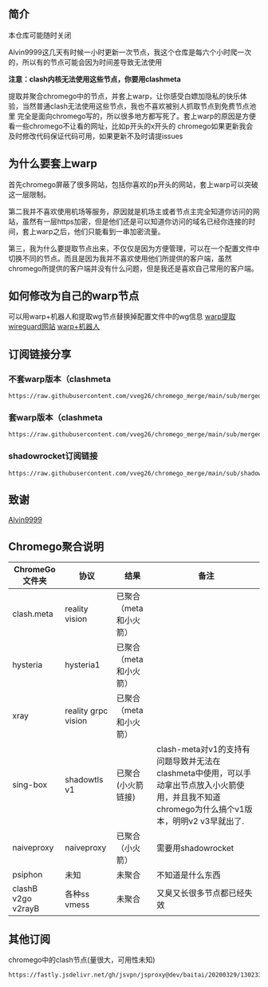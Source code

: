 ## 简介
本仓库可能随时关闭

Alvin9999这几天有时候一小时更新一次节点，我这个仓库是每六个小时爬一次的，所以有的节点可能会因为时间差导致无法使用

**注意：clash内核无法使用这些节点，你要用clashmeta**

提取并聚合chromego中的节点，并套上warp，让你感受白嫖加隐私的快乐体验，当然普通clash无法使用这些节点，我也不喜欢被别人抓取节点到免费节点池里
完全是面向chromego写的，所以很多地方都写死了。套上warp的原因是方便看一些chromego不让看的网址，比如p开头的x开头的
chromego如果更新我会及时修改代码保证代码可用，如果更新不及时请提issues
## 为什么要套上warp
首先chromego屏蔽了很多网站，包括你喜欢的p开头的网站，套上warp可以突破这一层限制。

第二我并不喜欢使用机场等服务，原因就是机场主或者节点主完全知道你访问的网站，虽然有一层https加密，但是他们还是可以知道你访问的域名已经你连接的时间，套上warp之后，他们只能看到一串加密流量。

第三，我为什么要提取节点出来，不仅仅是因为方便管理，可以在一个配置文件中切换不同的节点。而且是因为我并不喜欢使用他们所提供的客户端，虽然chromego所提供的客户端并没有什么问题，但是我还是喜欢自己常用的客户端。

## 如何修改为自己的warp节点
可以用warp+机器人和提取wg节点替换掉配置文件中的wg信息
[warp提取wireguard网站](https://replit.com/@misaka-blog/wgcf-profile-generator)
[warp+机器人](https://t.me/generatewarpplusbot)
## 订阅链接分享

### 不套warp版本（clashmeta
```
https://raw.githubusercontent.com/vveg26/chromego_merge/main/sub/merged_proxies.yaml
```
### 套warp版本（clashmeta
```
https://raw.githubusercontent.com/vveg26/chromego_merge/main/sub/merged_warp_proxies.yaml
```
### shadowrocket订阅链接
```
https://raw.githubusercontent.com/vveg26/chromego_merge/main/sub/shadowrocket_base64.txt
```

## 致谢
[Alvin9999](https://github.com/Alvin9999/pac2/tree/master)


## Chromego聚合说明
| ChromeGo文件夹 | 协议 | 结果 | 备注 |
|--------|--------|--------|--------|
| clash.meta   | reality vision  | 已聚合（meta和小火箭）   |     | 
| hysteria   | hysteria1   | 已聚合（meta和小火箭）   |     | 
| xray   | reality grpc vision   | 已聚合（meta和小火箭）   |     | 
| sing-box   | shadowtls  v1  | 已聚合(小火箭链接)   | clash-meta对v1的支持有问题导致并无法在clashmeta中使用，可以手动拿出节点放入小火箭使用，并且我不知道chromego为什么搞个v1版本，明明v2 v3早就出了.    | 
| naiveproxy   | naiveproxy   | 已聚合（小火箭）   |  需要用shadowrocket   | 
| psiphon   | 未知   | 未聚合   |  不知道是什么东西   | 
| clashB v2go v2rayB   | 各种ss vmess   | 未聚合   |  又臭又长很多节点都已经失效   | 

## 其他订阅
chromego中的clash节点(量很大，可用性未知)
```
https://fastly.jsdelivr.net/gh/jsvpn/jsproxy@dev/baitai/20200329/1302338.md
```


